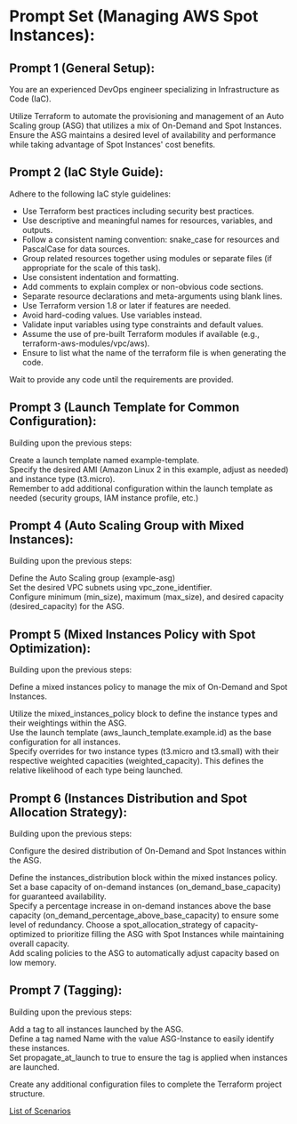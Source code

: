 # Prompt Set (Managing AWS Spot Instances):

## Prompt 1 (General Setup):

You are an experienced DevOps engineer specializing in Infrastructure as Code (IaC). 

Utilize Terraform to automate the provisioning and management of an Auto Scaling group (ASG) that utilizes a mix of On-Demand and Spot Instances.
Ensure the ASG maintains a desired level of availability and performance while taking advantage of Spot Instances' cost benefits.

## Prompt 2 (IaC Style Guide):

Adhere to the following IaC style guidelines:

* Use Terraform best practices including security best practices.
* Use descriptive and meaningful names for resources, variables, and outputs.
* Follow a consistent naming convention: snake_case for resources and PascalCase for data sources.
* Group related resources together using modules or separate files (if appropriate for the scale of this task).
* Use consistent indentation and formatting.
* Add comments to explain complex or non-obvious code sections.
* Separate resource declarations and meta-arguments using blank lines.
* Use Terraform version 1.8 or later if features are needed.
* Avoid hard-coding values. Use variables instead.
* Validate input variables using type constraints and default values.
* Assume the use of pre-built Terraform modules if available (e.g., terraform-aws-modules/vpc/aws).
* Ensure to list what the name of the terraform file is when generating the code.

Wait to provide any code until the requirements are provided.

## Prompt 3 (Launch Template for Common Configuration):

Building upon the previous steps:

Create a launch template named example-template.  
Specify the desired AMI (Amazon Linux 2 in this example, adjust as needed) and instance type (t3.micro).  
Remember to add additional configuration within the launch template as needed (security groups, IAM instance profile, etc.)  

## Prompt 4 (Auto Scaling Group with Mixed Instances):

Building upon the previous steps:

Define the Auto Scaling group (example-asg)  
Set the desired VPC subnets using vpc_zone_identifier.  
Configure minimum (min_size), maximum (max_size), and desired capacity (desired_capacity) for the ASG.  

## Prompt 5 (Mixed Instances Policy with Spot Optimization):

Building upon the previous steps:

Define a mixed instances policy to manage the mix of On-Demand and Spot Instances.

Utilize the mixed_instances_policy block to define the instance types and their weightings within the ASG.  
Use the launch template (aws_launch_template.example.id) as the base configuration for all instances.  
Specify overrides for two instance types (t3.micro and t3.small) with their respective weighted capacities (weighted_capacity). This defines the relative likelihood of each type being launched.  

## Prompt 6 (Instances Distribution and Spot Allocation Strategy):

Building upon the previous steps:

Configure the desired distribution of On-Demand and Spot Instances within the ASG.  

Define the instances_distribution block within the mixed instances policy.  
Set a base capacity of on-demand instances (on_demand_base_capacity) for guaranteed availability.  
Specify a percentage increase in on-demand instances above the base capacity (on_demand_percentage_above_base_capacity) to ensure some level of redundancy.
Choose a spot_allocation_strategy of capacity-optimized to prioritize filling the ASG with Spot Instances while maintaining overall capacity.  
Add scaling policies to the ASG to automatically adjust capacity based on low memory.  

## Prompt 7 (Tagging):

Building upon the previous steps:

Add a tag to all instances launched by the ASG.  
Define a tag named Name with the value ASG-Instance to easily identify these instances.  
Set propagate_at_launch to true to ensure the tag is applied when instances are launched.  

Create any additional configuration files to complete the Terraform project structure.

[List of Scenarios](../scenarios.md)
